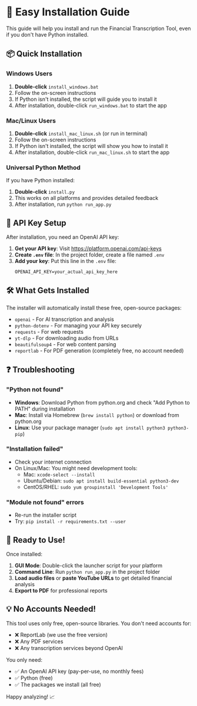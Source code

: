 # 🚀 Easy Installation Guide

This guide will help you install and run the Financial Transcription Tool, even if you don't have Python installed.

## 📦 Quick Installation

### Windows Users
1. **Double-click** `install_windows.bat`
2. Follow the on-screen instructions
3. If Python isn't installed, the script will guide you to install it
4. After installation, double-click `run_windows.bat` to start the app

### Mac/Linux Users
1. **Double-click** `install_mac_linux.sh` (or run in terminal)
2. Follow the on-screen instructions  
3. If Python isn't installed, the script will show you how to install it
4. After installation, double-click `run_mac_linux.sh` to start the app

### Universal Python Method
If you have Python installed:
1. **Double-click** `install.py`
2. This works on all platforms and provides detailed feedback
3. After installation, run `python run_app.py`

## 🔑 API Key Setup

After installation, you need an OpenAI API key:

1. **Get your API key**: Visit https://platform.openai.com/api-keys
2. **Create `.env` file**: In the project folder, create a file named `.env`
3. **Add your key**: Put this line in the `.env` file:
   ```
   OPENAI_API_KEY=your_actual_api_key_here
   ```

## 🛠️ What Gets Installed

The installer will automatically install these free, open-source packages:
- `openai` - For AI transcription and analysis
- `python-dotenv` - For managing your API key securely
- `requests` - For web requests
- `yt-dlp` - For downloading audio from URLs
- `beautifulsoup4` - For web content parsing
- `reportlab` - For PDF generation (completely free, no account needed)

## ❓ Troubleshooting

### "Python not found"
- **Windows**: Download Python from python.org and check "Add Python to PATH" during installation
- **Mac**: Install via Homebrew (`brew install python`) or download from python.org
- **Linux**: Use your package manager (`sudo apt install python3 python3-pip`)

### "Installation failed"
- Check your internet connection
- On Linux/Mac: You might need development tools:
  - Mac: `xcode-select --install`
  - Ubuntu/Debian: `sudo apt install build-essential python3-dev`
  - CentOS/RHEL: `sudo yum groupinstall 'Development Tools'`

### "Module not found" errors
- Re-run the installer script
- Try: `pip install -r requirements.txt --user`

## 🎯 Ready to Use!

Once installed:
1. **GUI Mode**: Double-click the launcher script for your platform
2. **Command Line**: Run `python run_app.py` in the project folder
3. **Load audio files** or **paste YouTube URLs** to get detailed financial analysis
4. **Export to PDF** for professional reports

## 💡 No Accounts Needed!

This tool uses only free, open-source libraries. You don't need accounts for:
- ❌ ReportLab (we use the free version)
- ❌ Any PDF services
- ❌ Any transcription services beyond OpenAI

You only need:
- ✅ An OpenAI API key (pay-per-use, no monthly fees)
- ✅ Python (free)
- ✅ The packages we install (all free)

Happy analyzing! 📈